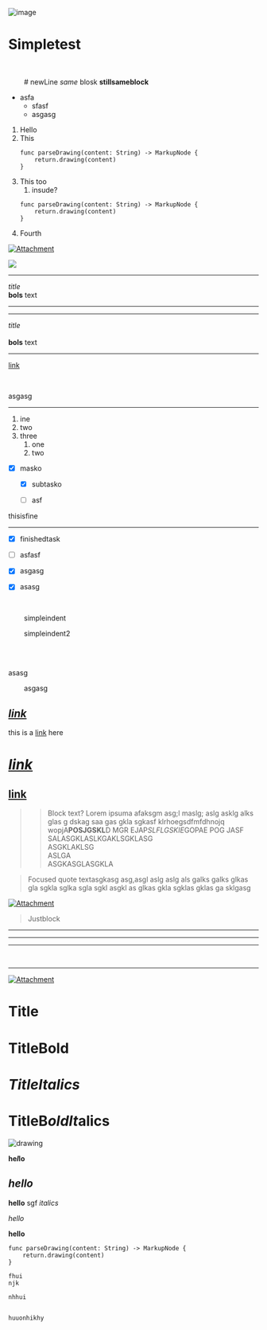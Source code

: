 
![image](https://images.unsplash.com/photo-1590421958459-071ca4271af6?ixlib=rb-1.2.1&q=80&fm=jpg&crop=entropy&cs=tinysrgb&w=1080&fit=max&ixid=eyJhcHBfaWQiOjQ5MDM0fQ)


# Simpletest

<br>



&nbsp;&nbsp;&nbsp;&nbsp;&nbsp;&nbsp;&nbsp;&nbsp;# newLine *same* blosk **stillsameblock**
- asfa
   - sfasf
   - asgasg
1. Hello
2. This
    ```
    func parseDrawing(content: String) -> MarkupNode {
    	return.drawing(content)
    }
    ```
3. This too
   1. insude?
    ```
    func parseDrawing(content: String) -> MarkupNode {
    	return.drawing(content)
    }
    ```
4. Fourth

[![Attachment](https://res.craft.do/user/preview/a4130df7-8835-41af-b63b-1bb78152406a/doc/C8110089-039C-4FDE-83D0-AEDF9EBA640C/5C74044A-3B24-42D6-9DDB-CFEAEF3DF0C2_1)](https://res.craft.do/user/full/a4130df7-8835-41af-b63b-1bb78152406a/doc/C8110089-039C-4FDE-83D0-AEDF9EBA640C/5C74044A-3B24-42D6-9DDB-CFEAEF3DF0C2_2)

<img src="https://render.githubusercontent.com/render/math?math=x_{1,2} = {-b\pm\sqrt{b^2 - 4ac} \over 2a}">


---

*title*<br>**bols** text

---


---

*title*<br><br>**bols** text

---

[link]()



<br>



asgasg

---

1. ine
2. two
3. three
   1. one
   2. two
- [x] masko
   - [x] subtasko
   - [ ] asf


thisisfine

---

- [x] finishedtask
- [ ] asfasf
- [x] asgasg
- [x] asasg



<br>



&nbsp;&nbsp;&nbsp;&nbsp;&nbsp;&nbsp;&nbsp;&nbsp;simpleindent


&nbsp;&nbsp;&nbsp;&nbsp;&nbsp;&nbsp;&nbsp;&nbsp;simpleindent2



<br>




<br>



asasg


&nbsp;&nbsp;&nbsp;&nbsp;&nbsp;&nbsp;&nbsp;&nbsp;asgasg
## [*link*](https://www.google.com)


this is a [link](https://www.google.com) here
# [***link***](https://www.google.com)
## [**link**](https://www.google.com)
> > Block text? Lorem ipsuma afaksgm asg;l maslg; aslg asklg alks glas g dskag saa gas gkla sgkasf klrhoegsdfmfdhnojq wopjA**POSJGSKL**D MGR EJAP*SLFLGSKIE*GOPAE POG JASF <br>
SALASGKLASLKGAKLSGKLASG<br>
ASGKLAKLSG<br>
ASLGA<br>
ASGKASGLASGKLA

> Focused quote textasgkasg asg,asgl aslg aslg als galks galks glkas gla sgkla sglka sgla sgkl asgkl as glkas gkla sgklas gklas ga sklgasg


[![Attachment](https://res.craft.do/user/preview/a4130df7-8835-41af-b63b-1bb78152406a/doc/C8110089-039C-4FDE-83D0-AEDF9EBA640C/DE8990C9-61D1-4A45-9DD8-B5F4C1B463BC_1)](https://res.craft.do/user/full/a4130df7-8835-41af-b63b-1bb78152406a/doc/C8110089-039C-4FDE-83D0-AEDF9EBA640C/DE8990C9-61D1-4A45-9DD8-B5F4C1B463BC_2)
> Justblock


---


---


---




<br>


---


[![Attachment](https://res.craft.do/user/preview/a4130df7-8835-41af-b63b-1bb78152406a/doc/C8110089-039C-4FDE-83D0-AEDF9EBA640C/A85797EA-B16B-46DE-AD19-FFB41F28C7A5_1)](https://res.craft.do/user/full/a4130df7-8835-41af-b63b-1bb78152406a/doc/C8110089-039C-4FDE-83D0-AEDF9EBA640C/A85797EA-B16B-46DE-AD19-FFB41F28C7A5_2)
# Title
# **TitleBold**
# *TitleItalics*
# **TitleB*oldIt*alics**

![drawing](https://res.craft.do/user/preview/a4130df7-8835-41af-b63b-1bb78152406a/doc/C8110089-039C-4FDE-83D0-AEDF9EBA640C/ACC2E9F2-7988-421D-9E3E-F29E3DC61243_1)




**he*l*lo**
## ***hello***


**hello** sgf *italics*


*hello*


**hello**
```
func parseDrawing(content: String) -> MarkupNode {
	return.drawing(content)
}
```
```
fhui
njk

nhhui


huuonhikhy
```



<br>

